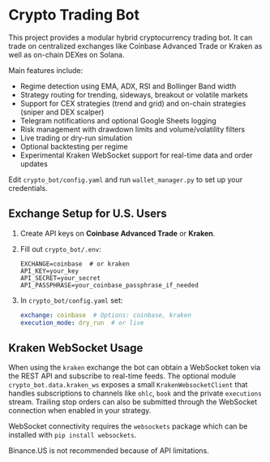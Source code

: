 # Crypto Trading Bot

This project provides a modular hybrid cryptocurrency trading bot. It can trade on centralized exchanges like Coinbase Advanced Trade or Kraken as well as on-chain DEXes on Solana.

Main features include:

- Regime detection using EMA, ADX, RSI and Bollinger Band width
- Strategy routing for trending, sideways, breakout or volatile markets
- Support for CEX strategies (trend and grid) and on-chain strategies (sniper and DEX scalper)
- Telegram notifications and optional Google Sheets logging
- Risk management with drawdown limits and volume/volatility filters
- Live trading or dry-run simulation
- Optional backtesting per regime
- Experimental Kraken WebSocket support for real-time data and order updates

Edit `crypto_bot/config.yaml` and run `wallet_manager.py` to set up your credentials.

## Exchange Setup for U.S. Users

1. Create API keys on **Coinbase Advanced Trade** or **Kraken**.
2. Fill out `crypto_bot/.env`:

   ```env
   EXCHANGE=coinbase  # or kraken
   API_KEY=your_key
   API_SECRET=your_secret
   API_PASSPHRASE=your_coinbase_passphrase_if_needed
   ```

3. In `crypto_bot/config.yaml` set:

   ```yaml
   exchange: coinbase  # Options: coinbase, kraken
   execution_mode: dry_run  # or live
   ```

## Kraken WebSocket Usage

When using the `kraken` exchange the bot can obtain a WebSocket token via the
REST API and subscribe to real-time feeds. The optional module
`crypto_bot.data.kraken_ws` exposes a small `KrakenWebsocketClient` that handles
subscriptions to channels like `ohlc`, `book` and the private `executions`
stream. Trailing stop orders can also be submitted through the WebSocket
connection when enabled in your strategy.

WebSocket connectivity requires the `websockets` package which can be installed
with `pip install websockets`.

Binance.US is not recommended because of API limitations.
